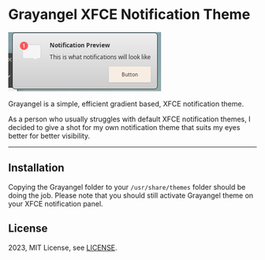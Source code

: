 # Grayangel XFCE Notification Theme
![](https://raw.githubusercontent.com/cemozden/Grayangel/main/ss1.png)

Grayangel is a simple, efficient gradient based, XFCE notification theme.

As a person who usually struggles with default XFCE notification themes, I decided to give a shot for my own notification theme that suits my eyes better for better visibility.

***

## Installation
Copying the Grayangel folder to your `/usr/share/themes` folder should be doing the job. Please note that you should still activate Grayangel theme on your XFCE notification panel.


## License
2023, MIT License, see [LICENSE](https://github.com/cemozden/Grayangel/blob/master/LICENSE).
